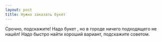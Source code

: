 ```yaml
---
layout: post 
title: Нужно заказать букет  
--- 
```

Срочно, подскажите! Надо букет , но в городе ничего подходящего не нашёл! Надо быстро найти хороший вариант, подскажите советом.